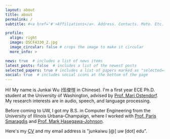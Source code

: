 ```yaml
---
layout: about
title: about
permalink: /
subtitle: #<a href='#'>Affiliations</a>. Address. Contacts. Moto. Etc.

profile:
  align: right
  image: DSCF4330_2.jpg
  image_circular: false # crops the image to make it circular
  more_info: >

news: true  # includes a list of news items
latest_posts: false  # includes a list of the newest posts
selected_papers: true # includes a list of papers marked as "selected={true}"
social: true  # includes social icons at the bottom of the page
---
```


Hi! My name is Junkai Wu (伍俊愷 in Chinese). I'm a first year ECE Ph.D. student at the University of Washington, advised by [Prof. Mari Ostendorf](https://people.ece.uw.edu/ostendorf/). My research interests are in audio, speech, and language processing. 

Before coming to UW, I got my B.S. in Computer Engineering from the University of Illinois Urbana-Champaign, where I worked with [Prof. Paris Smaragdis](https://paris.cs.illinois.edu/) and [Prof. Mark Hasegawa-Johnson](https://speechtechnology.web.illinois.edu/mark-a-hasegawa-johnson/).

Here's my [CV](/assets/pdf/JunkaiWu_Resume_202311.pdf) and my email address is "junkaiwu [@] uw [dot] edu".

